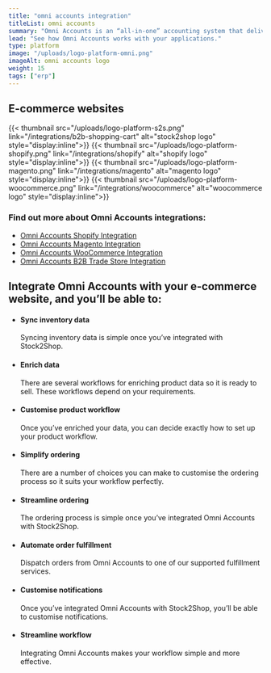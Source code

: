 ```yaml
---
title: "omni accounts integration"
titleList: omni accounts
summary: "Omni Accounts is an “all-in-one” accounting system that delivers focused, effective enterprise resource planning and business solutions."
lead: "See how Omni Accounts works with your applications."
type: platform
image: "/uploads/logo-platform-omni.png"
imageAlt: omni accounts logo
weight: 15
tags: ["erp"]
---
```


## E-commerce websites

{{< thumbnail src="/uploads/logo-platform-s2s.png" link="/integrations/b2b-shopping-cart" alt="stock2shop logo" style="display:inline">}}
{{< thumbnail src="/uploads/logo-platform-shopify.png" link="/integrations/shopify" alt="shopify logo" style="display:inline">}}
{{< thumbnail src="/uploads/logo-platform-magento.png" link="/integrations/magento" alt="magento logo" style="display:inline">}}
{{< thumbnail src="/uploads/logo-platform-woocommerce.png" link="/integrations/woocommerce" alt="woocommerce logo" style="display:inline">}}

### Find out more about Omni Accounts integrations:

- [Omni Accounts Shopify Integration](/integrations/omni-accounts-shopify/ "Omni Accounts Shopify Integration")
- [Omni Accounts Magento Integration](/integrations/omni-accounts-magento/ "Omni Accounts Magento Integration")
- [Omni Accounts WooCommerce Integration](/integrations/omni-accounts-woocommerce/ "Omni Accounts WooCommerce Integration")
- [Omni Accounts B2B Trade Store Integration](/integrations/omni-accounts-b2b-trade-store/ "Omni Accounts B2B Trade Store Integration")

## Integrate Omni Accounts with your e-commerce website, and you’ll be able to:

*   #### Sync inventory data
    
    Syncing inventory data is simple once you’ve integrated with Stock2Shop.
*   #### Enrich data
    
    There are several workflows for enriching product data so it is ready to sell. These workflows depend on your requirements.
*   #### Customise product workflow
    
    Once you’ve enriched your data, you can decide exactly how to set up your product workflow.
*   #### Simplify ordering
    
    There are a number of choices you can make to customise the ordering process so it suits your workflow perfectly.
*   #### Streamline ordering
    
    The ordering process is simple once you’ve integrated Omni Accounts with Stock2Shop.
*   #### Automate order fulfillment
    
    Dispatch orders from Omni Accounts to one of our supported fulfillment services.
*   #### Customise notifications
    
    Once you’ve integrated Omni Accounts with Stock2Shop, you’ll be able to customise notifications.
*   #### Streamline workflow
    
    Integrating Omni Accounts makes your workflow simple and more effective.